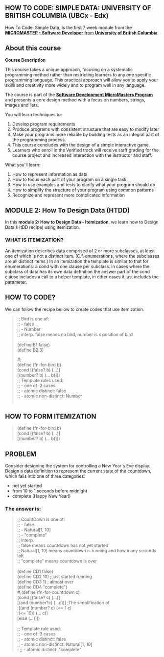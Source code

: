 ## HOW TO CODE: SIMPLE DATA: UNIVERSITY OF BRITISH COLUMBIA (UBCx - Edx)

How To Code: Simple Data, is the first 7 week module from the  [**MICROMASTER - Software Developer** from **University of British Columbia**](https://www.edx.org/course/how-code-simple-data-ubcx-htc1x).

## About this course 

**Course Description**

This course takes a unique approach, focusing on a systematic programming method rather than restricting learners to any one specific programming language. This practical approach will allow you to apply your skills and creativity more widely and to program well in any language.

The course is part of the [**Software Development MicroMasters Program**](https://www.edx.org/micromasters/software-development) and presents a core design method with a focus on numbers, strings, images and lists.

You will learn techniques to:

1. Develop program requirements
2. Produce programs with consistent structure that are easy to modify later
3. Make your programs more reliable by building tests as an integral part of the programming process.
4. This course concludes with the design of a simple interactive game.
5. Learners who enroll in the Verified track will receive staff grading for the course project and increased interaction with the instructor and staff.

What you'll learn:
1. How to represent information as data
2. How to focus each part of your program on a single task
3. How to use examples and tests to clarify what your program should do
4. How to simplify the structure of your program using common patterns
5. Recognize and represent more complicated information

## MODULE 2: How To Design Data (HTDD)

In this **module 2: How to Design Data - Itemization**, we learn how to Design Data (HtDD recipe) using itemization.

### WHAT IS ITEMIZATION?

An itemization describes data comprised of 2 or more subclasses, at least one of which is not a distinct item. (C.f. enumerations, where the subclasses are all distinct items.) In an itemization the template is similar to that for enumerations: a cond with one clause per subclass. In cases where the subclass of data has its own data definition the answer part of the cond clause includes a call to a helper template, in other cases it just includes the parameter.

## HOW TO CODE?

We can follow the recipe bellow to create codes that use itemization.

> ;; Bird is one of:<br>
> ;;  - false<br>
> ;;  - Number<br>
> ;; interp. false means no bird, number is x position of bird<br>
><br>
> (define B1 false)<br>
> (define B2 3) <br>
>
> #;<br>
> (define (fn-for-bird b)<br>
>  (cond [(false? b) (...)]<br>
>        [(number? b) (... b)]))<br>
> ;; Template rules used:<br>
> ;;  - one of: 2 cases<br>
> ;;  - atomic distinct: false<br>
> ;;  - atomic non-distinct: Number<br>
> <br>

## HOW TO FORM ITEMIZATION

> (define (fn-for-bird b)<br>
>  (cond [(false? b) (...)]<br>
>        [(number? b) (... b)]))<br>

## PROBLEM

Consider designing the system for controlling a New Year´s Eve display. Design a data definition to represent the current state of the countdown, which falls into one of three categories:

- not yet started<br>
- from 10 to 1 seconds before midnight<br>
- complete (Happy New Year!)<br>

### The answer is:


> ;; CountDown is one of:<br>
> ;; - false<br>
> ;; - Natural[1, 10]<br>
> ;; - "complete"<br>
> ;; interp.<br>
> ;;    false          means countdown has not yet started<br>
> ;;    Natural[1, 10] means countdown is running and how many seconds left<br>
> ;;    "complete"     means countdown is over<br>
><br>
> (define CD1 false)<br>
> (define CD2 10)    ; just started running<br>
> (define CD3  1)    ; almost over<br>
> (define CD4 "complete")<br>
> #;(define (fn-for-countdown c)<br>
>  (cond [(false? c) (...)]<br>
>        [(and (number?c) (...c))] ;The simplification of<br>
>                                 ;[(and (number? c) (<= 1 c)<br>
>                                 ;(<= 10)) (... c)]<br>
>        [else (...)]))<br>
><br>
> ;; Template rule used:<br>
> ;; - one of: 3 cases<br>
> ;; - atomic distinct: false<br>
> ;; - atomic non-distinct: Natural[1, 10]<br>
: ;; - atomic distinct: "complete"<br>
<br>
